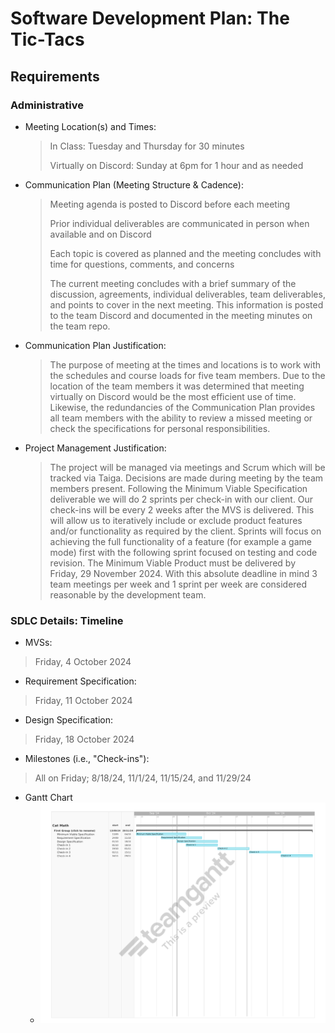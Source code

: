 # Software Development Plan: The Tic-Tacs

## Requirements
### **Administrative**

* Meeting Location(s) and Times: 
   > In Class: Tuesday and Thursday for 30 minutes 
   >
   > Virtually on Discord: Sunday at 6pm for 1 hour and as needed
* Communication Plan (Meeting Structure & Cadence): 
   > Meeting agenda is posted to Discord before each meeting
   >
   > Prior individual deliverables are communicated in person when available and on Discord 
   >
   > Each topic is covered as planned and the meeting concludes with time for questions, comments, and concerns
   >
   > The current meeting concludes with a brief summary of the discussion, agreements, individual deliverables, team deliverables, and points to cover in the next meeting. This information is posted to the team Discord and documented in the meeting minutes on the team repo.

* Communication Plan Justification:
   > The purpose of meeting at the times and locations is to work with the schedules and course loads for five team members. Due to the location of the team members it was determined that meeting virtually on Discord would be the most efficient use of time. Likewise, the redundancies of the Communication Plan provides all team members with the ability to review a missed meeting or check the specifications for personal responsibilities. 

* Project Management Justification:
   > The project will be managed via meetings and Scrum which will be tracked via Taiga. Decisions are made during meeting by the team members present. Following the Minimum Viable Specification deliverable we will do 2 sprints per check-in with our client. Our check-ins will be every 2 weeks after the MVS is delivered. This will allow us to iteratively include or exclude product features and/or functionality as required by the client. Sprints will focus on achieving the full functionality of a feature (for example a game mode) first with the following sprint focused on testing and code revision. The Minimum Viable Product must be delivered by Friday, 29 November 2024. With this absolute deadline in mind 3 team meetings per week and 1 sprint per week are considered reasonable by the development team.
   
### **SDLC Details: Timeline**

* MVSs: 
>Friday, 4 October 2024
* Requirement Specification: 
>Friday, 11 October 2024
* Design Specification: 
>Friday, 18 October 2024
* Milestones (i.e., "Check-ins"): 
>All on Friday; 8/18/24, 11/1/24, 11/15/24, and 11/29/24
* Gantt Chart
  - ![Gantt Chart](./Cat_Math_Gantt.pdf/)


